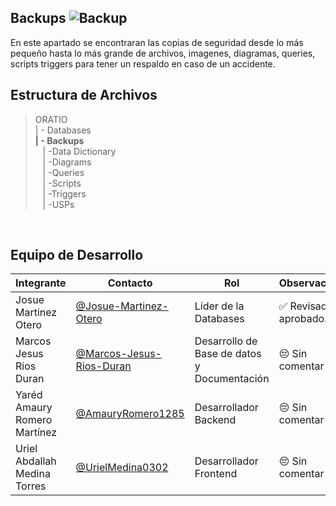 ## Backups ![Backup](https://img.shields.io/badge/Backups-azul?style=for-the-badge&logo=blanco&logoColor=azul)


  En este apartado se encontraran las copias de seguridad desde lo más pequeño hasta lo más grande de archivos, imagenes, diagramas, queries, scripts triggers para tener un respaldo en caso de un accidente.
  ## Estructura de Archivos
   >ORATIO<br>
   >| - Databases<br>
   >**| - Backups**<br>
   >&nbsp;&nbsp; | -Data Dictionary<br>
   >&nbsp;&nbsp; | -Diagrams<br>
   >&nbsp;&nbsp; | -Queries<br>
   >&nbsp;&nbsp; | -Scripts<br>
   >&nbsp;&nbsp; | -Triggers<br>
   >&nbsp;&nbsp; | -USPs<br>
   <br>

   ## Equipo de Desarrollo

   |Integrante|Contacto|Rol|Observaciones|
   |----------|--------|---|-------------|
   |Josue Martinez Otero|[@Josue-Martinez-Otero](https://github.com/Josue-Martinez-Otero)|Líder de la Databases|✅ Revisado y aprobado.|
   |Marcos Jesus Rios Duran |[@Marcos-Jesus-Rios-Duran](https://github.com/Marcos-Jesus-Rios-Duran)|Desarrollo de Base de datos y Documentación|😔 Sin comentar|
   |Yaréd Amaury Romero Martínez|[@AmauryRomero1285](https://github.com/AmauryRomero1285)|Desarrollador Backend|😔 Sin comentar|
   |Uriel Abdallah Medina Torres |[@UrielMedina0302](https://github.com/UrielMedina0302)|Desarrollador Frontend|😔 Sin comentar|